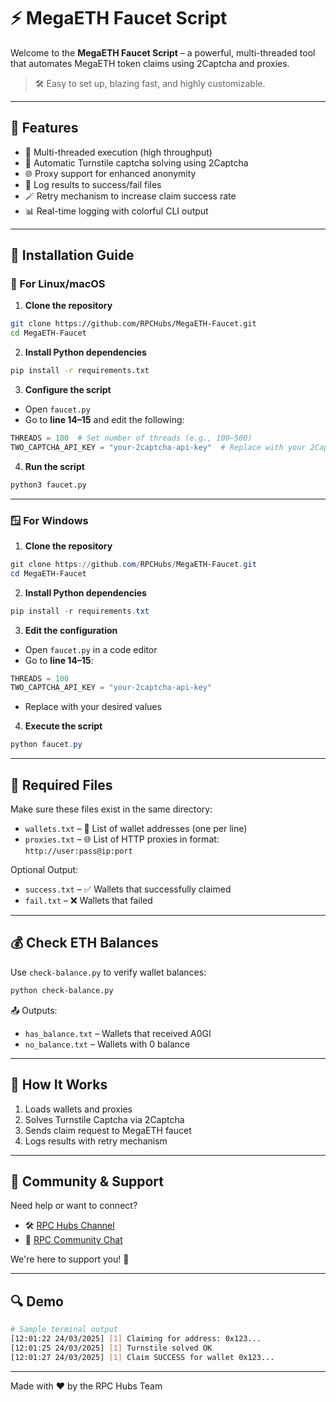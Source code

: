 # ⚡ MegaETH Faucet Script

Welcome to the **MegaETH Faucet Script** – a powerful, multi-threaded tool that automates MegaETH token claims using 2Captcha and proxies.

> 🛠️ Easy to set up, blazing fast, and highly customizable.

---

## 🌟 Features

- 🚀 Multi-threaded execution (high throughput)
- 🤖 Automatic Turnstile captcha solving using 2Captcha
- 🌐 Proxy support for enhanced anonymity
- 🧾 Log results to success/fail files
- 🪄 Retry mechanism to increase claim success rate
- 📊 Real-time logging with colorful CLI output

---

## 🧰 Installation Guide

### 🐧 For Linux/macOS

1. **Clone the repository**
```bash
git clone https://github.com/RPCHubs/MegaETH-Faucet.git
cd MegaETH-Faucet
```

2. **Install Python dependencies**
```bash
pip install -r requirements.txt
```

3. **Configure the script**
- Open `faucet.py`
- Go to **line 14–15** and edit the following:
```python
THREADS = 100  # Set number of threads (e.g., 100–500)
TWO_CAPTCHA_API_KEY = "your-2captcha-api-key"  # Replace with your 2Captcha API key
```

4. **Run the script**
```bash
python3 faucet.py
```

---

### 🪟 For Windows

1. **Clone the repository**
```powershell
git clone https://github.com/RPCHubs/MegaETH-Faucet.git
cd MegaETH-Faucet
```

2. **Install Python dependencies**
```powershell
pip install -r requirements.txt
```

3. **Edit the configuration**
- Open `faucet.py` in a code editor
- Go to **line 14–15**:
```python
THREADS = 100
TWO_CAPTCHA_API_KEY = "your-2captcha-api-key"
```
- Replace with your desired values

4. **Execute the script**
```powershell
python faucet.py
```

---

## 📁 Required Files

Make sure these files exist in the same directory:

- `wallets.txt` – 💼 List of wallet addresses (one per line)
- `proxies.txt` – 🌐 List of HTTP proxies in format: `http://user:pass@ip:port`

Optional Output:
- `success.txt` – ✅ Wallets that successfully claimed
- `fail.txt` – ❌ Wallets that failed

---
## 💰 Check ETH Balances

Use `check-balance.py` to verify wallet balances:

```bash
python check-balance.py
```

📤 Outputs:
- `has_balance.txt` – Wallets that received A0GI
- `no_balance.txt` – Wallets with 0 balance

---

## 🧪 How It Works

1. Loads wallets and proxies
2. Solves Turnstile Captcha via 2Captcha
3. Sends claim request to MegaETH faucet
4. Logs results with retry mechanism

---

## 📣 Community & Support

Need help or want to connect?

- 🛠️ [RPC Hubs Channel](https://t.me/RPC_Hubs)
- 💬 [RPC Community Chat](https://t.me/chat_RPC_Community)

We're here to support you! 🫶

---

## 🔍 Demo

```bash
# Sample terminal output
[12:01:22 24/03/2025] [1] Claiming for address: 0x123...
[12:01:25 24/03/2025] [1] Turnstile solved OK
[12:01:27 24/03/2025] [1] Claim SUCCESS for wallet 0x123...
```

---

Made with ❤️ by the RPC Hubs Team

